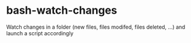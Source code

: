 # bash-watch-changes
Watch changes in a folder (new files, files modifed, files deleted, ...) and launch a script accordingly
